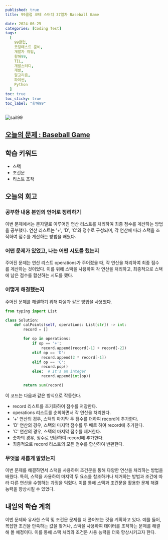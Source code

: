 ```yaml
---
published: true
title: 99클럽 코테 스터디 37일차 Baseball Game

date: 2024-06-25
categories: [Coding Test]
tags:
  [
    99클럽,
    코딩테스트 준비,
    개발자 취업,
    항해99,
    TIL,
    개발스터디,
    개발,
    알고리즘,
    파이썬,
    Python
  ]
toc: true
toc_sticky: true
toc_label: "항해99"
---
```


<img alt='sail99' src="https://github.com/dev-woody/dev-woody.github.io/assets/87690037/9acd8a60-ff3e-48fb-a317-38c699c8bf0e">

## [오늘의 문제 : Baseball Game](https://leetcode.com/problems/baseball-game/description/)

## 학습 키워드

- 스택
- 조건문
- 리스트 조작

## 오늘의 회고

### 공부한 내용 본인의 언어로 정리하기

이번 문제에서는 문자열로 이루어진 연산 리스트를 처리하여 최종 점수를 계산하는 방법을 공부했다. 연산 리스트는 '+', 'D', 'C'와 정수로 구성되며, 각 연산에 따라 스택을 조작하여 점수를 계산하는 방법을 배웠다.

### 어떤 문제가 있었고, 나는 어떤 시도를 했는지

주어진 문제는 연산 리스트 operations가 주어졌을 때, 각 연산을 처리하여 최종 점수를 계산하는 것이었다. 이를 위해 스택을 사용하여 각 연산을 처리하고, 최종적으로 스택에 남은 점수를 합산하는 시도를 했다.

### 어떻게 해결했는지

주어진 문제를 해결하기 위해 다음과 같은 방법을 사용했다.

```python
from typing import List

class Solution:
    def calPoints(self, operations: List[str]) -> int:
        record = []

        for op in operations:
            if op == '+':
                record.append(record[-1] + record[-2])
            elif op == 'D':
                record.append(2 * record[-1])
            elif op == 'C':
                record.pop()
            else:  # It's an integer
                record.append(int(op))

        return sum(record)
```

이 코드는 다음과 같은 방식으로 작동한다.

- record 리스트를 초기화하여 점수를 저장한다.
- operations 리스트를 순회하면서 각 연산을 처리한다.
- '+' 연산의 경우, 스택의 마지막 두 점수를 더하여 record에 추가한다.
- 'D' 연산의 경우, 스택의 마지막 점수를 두 배로 하여 record에 추가한다.
- 'C' 연산의 경우, 스택의 마지막 점수를 제거한다.
- 숫자의 경우, 정수로 변환하여 record에 추가한다.
- 최종적으로 record 리스트의 모든 점수를 합산하여 반환한다.

### 무엇을 새롭게 알았는지

이번 문제를 해결하면서 스택을 사용하여 조건문을 통해 다양한 연산을 처리하는 방법을 배웠다. 특히, 스택을 사용하여 마지막 두 요소를 참조하거나 제거하는 방법과 조건에 따라 다른 연산을 수행하는 과정을 익혔다. 이를 통해 스택과 조건문을 활용한 문제 해결 능력을 향상시킬 수 있었다.

## 내일의 학습 계획

이번 문제와 유사한 스택 및 조건문 문제를 더 풀어보는 것을 계획하고 있다. 예를 들어, 복잡한 조건을 만족하는 값을 찾거나, 스택을 사용하여 데이터를 조작하는 문제를 해결해 볼 예정이다. 이를 통해 스택 처리와 조건문 사용 능력을 더욱 향상시키고자 한다.
